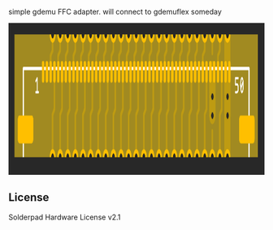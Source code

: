 simple gdemu FFC adapter. will connect to gdemuflex someday

<img src="https://github.com/mackieks/gdemu_ffc/blob/main/images/image.png" height=300>

## License
Solderpad Hardware License v2.1
